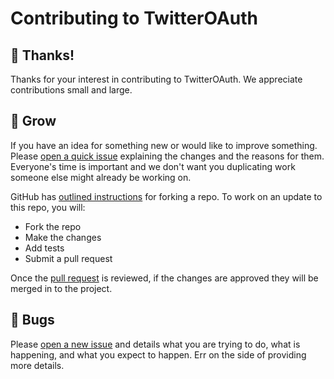# Contributing to TwitterOAuth

## 👏 Thanks!

Thanks for your interest in contributing to TwitterOAuth. We appreciate contributions small and large.

## 🌱 Grow

If you have an idea for something new or would like to improve something. Please [open a quick issue](https://github.com/abraham/twitteroauth/issues/new) explaining the changes and the reasons for them. Everyone's time is important and we don't want you duplicating work someone else might already be working on.

GitHub has [outlined instructions](https://help.github.com/articles/fork-a-repo/) for forking a repo. To work on an update to this repo, you will:

- Fork the repo
- Make the changes
- Add tests
- Submit a pull request

Once the [pull request](https://help.github.com/articles/about-pull-requests/) is reviewed, if the changes are approved they will be merged in to the project.

## 🐛 Bugs

Please [open a new issue](https://github.com/abraham/twitteroauth/issues/new) and details what you are trying to do, what is happening, and what you expect to happen. Err on the side of providing more details.
